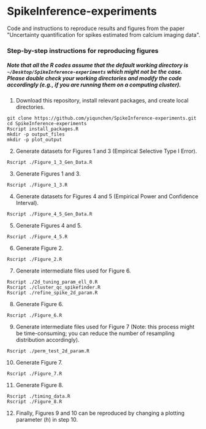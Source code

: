 # SpikeInference-experiments
Code and instructions to reproduce results and figures from the paper "Uncertainty quantification for spikes estimated from calcium imaging data".

### Step-by-step instructions for reproducing figures
##### Note that all the R codes assume that the default working directory is `~/Desktop/SpikeInference-experiments` which might not be the case. Please double check your working directories and modify the code accordingly (e.g., if you are running them on a computing cluster).

1. Download this repository, install relevant packages, and create local directories.
```
git clone https://github.com/yiqunchen/SpikeInference-experiments.git
cd SpikeInference-experiments
Rscript install_packages.R
mkdir -p output_files
mkdir -p plot_output
```
2. Generate datasets for Figures 1 and 3 (Empirical Selective Type I Error).
```
Rscript ./Figure_1_3_Gen_Data.R
```
3. Generate Figures 1 and 3.
```
Rscript ./Figure_1_3.R
```
4. Generate datasets for Figures 4 and 5 (Empirical Power and Confidence Interval).
```
Rscript ./Figure_4_5_Gen_Data.R
```
5. Generate Figures 4 and 5.
```
Rscript ./Figure_4_5.R
```
6. Generate Figure 2.
```
Rscript ./Figure_2.R
```
7. Generate intermediate files used for Figure 6.
```
Rscript ./2d_tuning_param_ell_0.R
Rscript ./cluster_qc_spikefinder.R
Rscript ./refine_spike_2d_param.R
```
8. Generate Figure 6.
```
Rscript ./Figure_6.R
```
9. Generate intermediate files used for Figure 7 (Note: this process might be time-consuming; you can reduce the number of resampling distribution accordingly).
```
Rscript ./perm_test_2d_param.R
```
10. Generate Figure 7.
```
Rscript ./Figure_7.R
```
11. Generate Figure 8.

```
Rscript ./timing_data.R
Rscript ./Figure_8.R
```

12. Finally, Figures 9 and 10 can be reproduced by changing a plotting parameter (*h*) in step 10.


